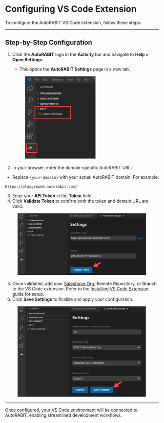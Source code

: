 # Configuring VS Code Extension

To configure the AutoRABIT VS Code extension, follow these steps:

***

## Step-by-Step Configuration

1.  Click the **AutoRABIT** logo in the **Activity** bar and navigate to **Help > Open Settings**.

    * This opens the **AutoRABIT Settings** page in a new tab.

    <figure><img src="../../../../.gitbook/assets/image (886).png" alt="AutoRABIT Settings" width="236"><figcaption></figcaption></figure>
2. In your browser, enter the domain-specific AutoRABIT URL:

* Replace `{your-domain}` with your actual AutoRABIT domain. For example:

```
https://playground.autorabit.com/
```

3. Enter your **API Token** in the **Token** field.
4. Click **Validate Token** to confirm both the token and domain URL are valid.

<figure><img src="../../../../.gitbook/assets/image (887).png" alt="Validate Token" width="563"><figcaption></figcaption></figure>

5. Once validated, add your [Salesforce Org](broken-reference), Remote Repository, or Branch to the VS Code extension. Refer to the [Installing VS Code Extension](installing-vs-code-extension.md) guide for setup.
6. Click **Save Settings** to finalize and apply your configuration.

<figure><img src="../../../../.gitbook/assets/image (888).png" alt="Save Settings" width="563"><figcaption></figcaption></figure>

***

Once configured, your VS Code environment will be connected to AutoRABIT, enabling streamlined development workflows.
